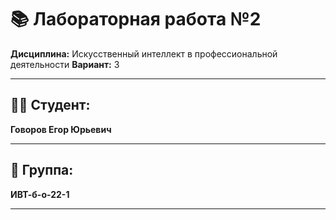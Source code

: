 # 📚 Лабораторная работа №2

**Дисциплина:** Искусственный интеллект в профессиональной деятельности
**Вариант:** 3  

---

## 👨‍🎓 Студент:  
**Говоров Егор Юрьевич**  

---

## 👥 Группа:  
**ИВТ-б-о-22-1**  

---
